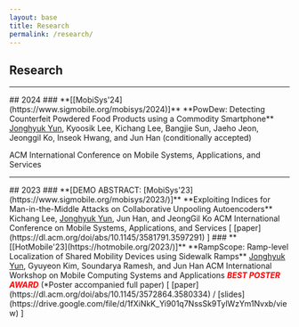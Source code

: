 ```yaml
---
layout: base
title: Research
permalink: /research/
---
```

## Research 

<!-- Add Line -->
<hr> 
## 2024
<!-- ..................................................................................................................................... -->
### **[[MobiSys'24](https://www.sigmobile.org/mobisys/2024)]** **PowDew: Detecting Counterfeit Powdered Food Products using a Commodity Smartphone**   
<u>Jonghyuk Yun</u>, Kyoosik Lee, Kichang Lee, Bangjie Sun, Jaeho Jeon, Jeonggil Ko, Inseok Hwang, and Jun Han (conditionally accepted)

ACM International Conference on Mobile Systems, Applications, and Services  
<!-- ..................................................................................................................................... -->
<!-- Add Line -->
<hr> 
## 2023
<!-- ..................................................................................................................................... -->
### **[DEMO ABSTRACT: [MobiSys'23](https://www.sigmobile.org/mobisys/2023/)]** **Exploiting Indices for Man-in-the-Middle Attacks on Collaborative Unpooling Autoencoders**  
Kichang Lee, <u>Jonghyuk Yun</u>, Jun Han, and JeongGil Ko  
ACM International Conference on Mobile Systems, Applications, and Services  
[ [paper](https://dl.acm.org/doi/abs/10.1145/3581791.3597291) ]
<!-- ..................................................................................................................................... -->
<!-- ..................................................................................................................................... -->
### **[[HotMobile'23](https://hotmobile.org/2023/)]** **RampScope: Ramp-level Localization of Shared Mobility Devices using Sidewalk Ramps**  
<u>Jonghyuk Yun</u>, Gyuyeon Kim, Soundarya Ramesh, and Jun Han  
ACM International Workshop on Mobile Computing Systems and Applications  
<span style="color: red;"><strong><em>BEST POSTER AWARD</em></strong></span> (*Poster accompanied full paper)  
[ [paper](https://dl.acm.org/doi/abs/10.1145/3572864.3580334) / [slides](https://drive.google.com/file/d/1fXiNkK_Yi901q7NssSk9TylWzYm1Nvxb/view) ] 
<!-- ..................................................................................................................................... -->